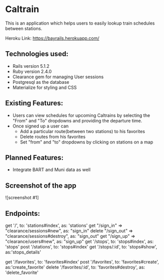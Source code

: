 # Caltrain

This is an application which helps users to easily lookup train schedules between stations.

Heroku Link: https://bayrails.herokuapp.com/

## Technologies used:
- Rails version 5.1.2
- Ruby version 2.4.0
- Clearance gem for managing User sessions
- Postgresql as the database
- Materialize for styling and CSS

## Existing Features:
- Users can view schedules for upcoming Caltrains by selecting the "From" and "To" dropdowns and providing the departure time.
- Once signed up a user can
    - Add a particular route(between two stations) to his favorites
    - Delete routes from his favorites
    - Set "from" and "to" dropdowns by clicking on stations on a map

## Planned Features:
- Integrate BART and Muni data as well


## Screenshot of the app
![screenshot #1]



## Endpoints:
get '/', to: 'stations#index', as: 'stations'
get "/sign_in" => "clearance/sessions#new", as: "sign_in"
delete "/sign_out" => "clearance/sessions#destroy", as: "sign_out"
get "/sign_up" => "clearance/users#new", as: "sign_up"
get '/stops', to: 'stops#index', as: 'stops'
post '/stations', to: 'stops#index'
get '/stops/:id', to: 'stops#show', as:'stops_details'

get '/favorites', to: 'favorites#index'
post '/favorites', to: 'favorites#create', as:'create_favorite'
delete '/favorites/:id', to: 'favorites#destroy', as: 'delete_favorite'
